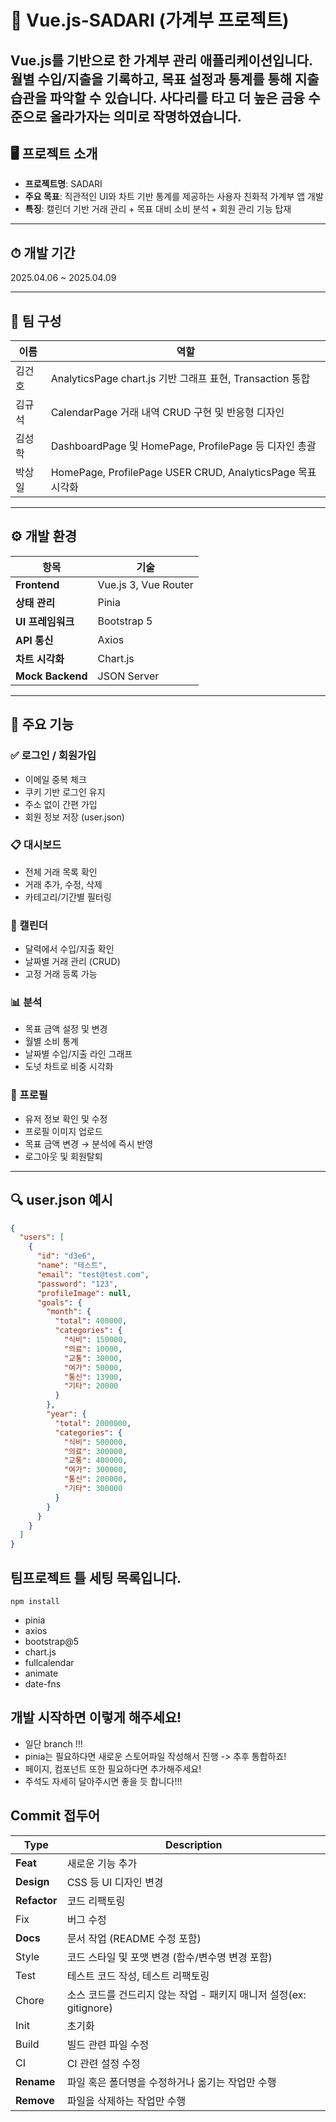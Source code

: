 # 💸 Vue.js-SADARI (가계부 프로젝트)

Vue.js를 기반으로 한 가계부 관리 애플리케이션입니다.  
월별 수입/지출을 기록하고, 목표 설정과 통계를 통해 지출 습관을 파악할 수 있습니다.
사다리를 타고 더 높은 금융 수준으로 올라가자는 의미로 작명하였습니다.
---

## 🖥️ 프로젝트 소개

- **프로젝트명**: SADARI
- **주요 목표**: 직관적인 UI와 차트 기반 통계를 제공하는 사용자 친화적 가계부 앱 개발  
- **특징**: 캘린더 기반 거래 관리 + 목표 대비 소비 분석 + 회원 관리 기능 탑재

---

## ⏱ 개발 기간

2025.04.06 ~ 2025.04.09

---

## 👥 팀 구성

| 이름 | 역할 |
|------|------|
| 김건호 | AnalyticsPage chart.js 기반 그래프 표현, Transaction 통합  
| 김규석 | CalendarPage 거래 내역 CRUD 구현 및 반응형 디자인
| 김성학 | DashboardPage 및 HomePage, ProfilePage 등 디자인 총괄
| 박상일 | HomePage, ProfilePage USER CRUD, AnalyticsPage 목표 시각화    
---

## ⚙️ 개발 환경

| 항목 | 기술 |
|------|------|
| **Frontend** | Vue.js 3, Vue Router |
| **상태 관리** | Pinia |
| **UI 프레임워크** | Bootstrap 5 |
| **API 통신** | Axios |
| **차트 시각화** | Chart.js |
| **Mock Backend** | JSON Server |

---

## 📌 주요 기능

### ✅ 로그인 / 회원가입

- 이메일 중복 체크
- 쿠키 기반 로그인 유지
- 주소 없이 간편 가입
- 회원 정보 저장 (user.json)

### 📋 대시보드

- 전체 거래 목록 확인
- 거래 추가, 수정, 삭제
- 카테고리/기간별 필터링

### 📆 캘린더

- 달력에서 수입/지출 확인
- 날짜별 거래 관리 (CRUD)
- 고정 거래 등록 가능

### 📊 분석

- 목표 금액 설정 및 변경
- 월별 소비 통계
- 날짜별 수입/지출 라인 그래프
- 도넛 차트로 비중 시각화

### 👤 프로필

- 유저 정보 확인 및 수정
- 프로필 이미지 업로드
- 목표 금액 변경 → 분석에 즉시 반영
- 로그아웃 및 회원탈퇴

---

## 🔍 user.json 예시

```json
{
  "users": [
    {
      "id": "d3e6",
      "name": "테스트",
      "email": "test@test.com",
      "password": "123",
      "profileImage": null,
      "goals": {
        "month": {
          "total": 400000,
          "categories": {
            "식비": 150000,
            "의료": 10000,
            "교통": 30000,
            "여가": 50000,
            "통신": 13900,
            "기타": 20000
          }
        },
        "year": {
          "total": 2000000,
          "categories": {
            "식비": 500000,
            "의료": 300000,
            "교통": 400000,
            "여가": 300000,
            "통신": 200000,
            "기타": 300000
          }
        }
      }
    }
  ]
}
```

## 팀프로젝트 틀 세팅 목록입니다.
    npm install
- pinia
- axios
- bootstrap@5
- chart.js
- fullcalendar
- animate
- date-fns

## 개발 시작하면 이렇게 해주세요!

- 일단 branch !!!
- pinia는 필요하다면 새로운 스토어파일 작성해서 진행 -> 추후 통합하죠!
- 페이지, 컴포넌트 또한 필요하다면 추가해주세요!
- 주석도 자세히 달아주시면 좋을 듯 합니다!!!

## Commit 접두어

| Type         | Description                                                        |
| ------------ | ------------------------------------------------------------------ |
| **Feat**     | 새로운 기능 추가                                                   |
| **Design**   | CSS 등 UI 디자인 변경                                              |
| **Refactor** | 코드 리팩토링                                                      |
| Fix          | 버그 수정                                                          |
| **Docs**     | 문서 작업 (README 수정 포함)                                       |
| Style        | 코드 스타일 및 포맷 변경 (함수/변수명 변경 포함)                   |
| Test         | 테스트 코드 작성, 테스트 리팩토링                                  |
| Chore        | 소스 코드를 건드리지 않는 작업 - 패키지 매니저 설정(ex: gitignore) |
| Init         | 초기화                                                             |
| Build        | 빌드 관련 파일 수정                                                |
| CI           | CI 관련 설정 수정                                                  |
| **Rename**   | 파일 혹은 폴더명을 수정하거나 옮기는 작업만 수행                   |
| **Remove**   | 파일을 삭제하는 작업만 수행                                        |
